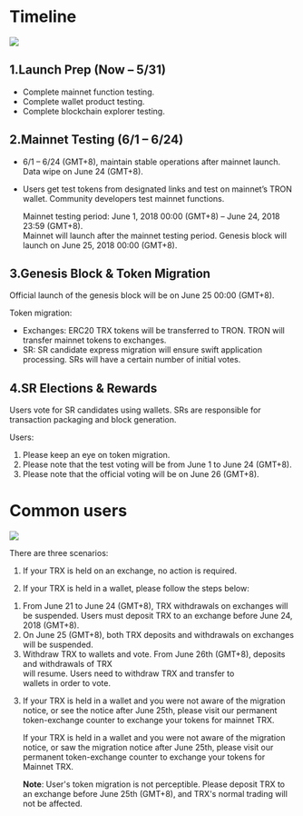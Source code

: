 # Timeline

![](https://raw.githubusercontent.com/ybhgenius/Documentation/master/images/Gudiance_After_TRON_Mainnet_Launch/Timeline.png)

## 1.Launch Prep (Now – 5/31)

+ Complete mainnet function testing.
+ Complete wallet product testing.
+ Complete blockchain explorer testing.

## 2.Mainnet Testing (6/1 – 6/24)

+ 6/1 – 6/24 (GMT+8), maintain stable operations after mainnet launch. Data wipe on June 24 (GMT+8).
+ Users get test tokens from designated links and test on mainnet’s TRON wallet. Community developers test mainnet functions.

    Mainnet testing period: June 1, 2018 00:00 (GMT+8) – June 24, 2018 23:59 (GMT+8).  
    Mainnet will launch after the mainnet testing period. Genesis block will launch on June 25, 2018 00:00 (GMT+8).

## 3.Genesis Block & Token Migration

Official launch of the genesis block will be on June 25 00:00 (GMT+8).  

Token migration:
+ Exchanges: ERC20 TRX tokens will be transferred to TRON. TRON will transfer mainnet tokens to exchanges.
+ SR: SR candidate express migration will ensure swift application processing. SRs will have a certain number of initial votes. 

## 4.SR Elections & Rewards

Users vote for SR candidates using wallets. SRs are responsible for transaction packaging and block generation.

Users:
1. Please keep an eye on token migration.
2. Please note that the test voting will be from June 1 to June 24 (GMT+8).
3. Please note that the official voting will be on June 26 (GMT+8).


# Common users

![](https://github.com/ybhgenius/Documentation/blob/master/images/Gudiance_After_TRON_Mainnet_Launch/Gudiance_for_user.png)

There are three scenarios: 

1. If your TRX is held on an exchange, no action is required. 

2. If your TRX is held in a wallet, please follow the steps below: 

1) From June 21 to June 24 (GMT+8), TRX withdrawals on exchanges will be suspended. Users must deposit TRX to an exchange before June 24, 2018 (GMT+8). 
2) On June 25 (GMT+8), both TRX deposits and withdrawals on exchanges will be suspended.
3) Withdraw TRX to wallets and vote. 
     From June 26th (GMT+8), deposits and withdrawals of TRX   
     will resume. Users need to withdraw TRX and transfer to   
     wallets  in order to vote.

3. If your TRX is held in a wallet and you were not aware of the migration notice, or see the notice after June 25th, please visit our permanent token-exchange counter to exchange your tokens for mainnet TRX.  
    
   If your TRX is held in a wallet and you were not aware of the migration notice, or saw the migration notice after June 25th, please visit our permanent token-exchange counter to exchange your tokens for Mainnet TRX.

   **Note**: User's token migration is not perceptible. Please deposit TRX to an exchange before June 25th (GMT+8), and TRX's normal trading will not be affected.
